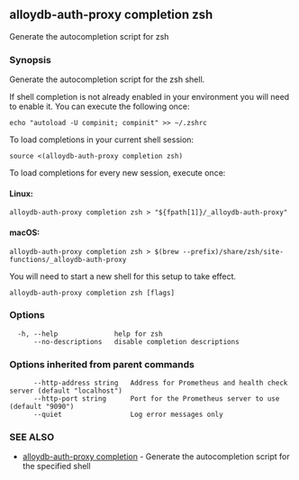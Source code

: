 ## alloydb-auth-proxy completion zsh

Generate the autocompletion script for zsh

### Synopsis

Generate the autocompletion script for the zsh shell.

If shell completion is not already enabled in your environment you will need
to enable it.  You can execute the following once:

	echo "autoload -U compinit; compinit" >> ~/.zshrc

To load completions in your current shell session:

	source <(alloydb-auth-proxy completion zsh)

To load completions for every new session, execute once:

#### Linux:

	alloydb-auth-proxy completion zsh > "${fpath[1]}/_alloydb-auth-proxy"

#### macOS:

	alloydb-auth-proxy completion zsh > $(brew --prefix)/share/zsh/site-functions/_alloydb-auth-proxy

You will need to start a new shell for this setup to take effect.


```
alloydb-auth-proxy completion zsh [flags]
```

### Options

```
  -h, --help              help for zsh
      --no-descriptions   disable completion descriptions
```

### Options inherited from parent commands

```
      --http-address string   Address for Prometheus and health check server (default "localhost")
      --http-port string      Port for the Prometheus server to use (default "9090")
      --quiet                 Log error messages only
```

### SEE ALSO

* [alloydb-auth-proxy completion](alloydb-auth-proxy_completion.md)	 - Generate the autocompletion script for the specified shell

